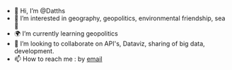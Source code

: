 - 👋 Hi, I’m @Datths
- 👀 I’m interested in geography, geopolitics, environmental friendship, sea 🌊
- 🌍 I’m currently learning geopolitics
- 💞️ I’m looking to collaborate on API's, Dataviz, sharing of big data, development.
- 📫 How to reach me : by <A HREF="mailto:mat.dein@gmail.com">email</A>

<!---
Datths/Datths is a ✨ special ✨ repository because its `README.md` (this file) appears on your GitHub profile.
You can click the Preview link to take a look at your changes.
--->
